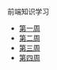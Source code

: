 前端知识学习

* [第一周](https://github.com/YangLLL/fe-interview/blob/master/week1.md)
* [第二周](https://github.com/YangLLL/fe-interview/blob/master/week2.md)
* [第三周](https://github.com/YangLLL/fe-interview/blob/master/week3.md)
* [第四周](https://github.com/YangLLL/fe-interview/blob/master/week4.md)
